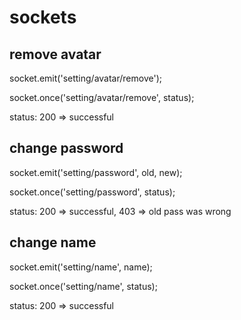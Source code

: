 # sockets

## remove avatar

socket.emit('setting/avatar/remove');

socket.once('setting/avatar/remove', status);

status: 200 => successful

## change password

socket.emit('setting/password', old, new);

socket.once('setting/password', status);

status: 200 => successful, 403 => old pass was wrong

## change name

socket.emit('setting/name', name);

socket.once('setting/name', status);

status: 200 => successful

